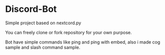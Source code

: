 # Discord-Bot
Simple project based on nextcord.py 

You can freely clone or fork repository for your own purpose.

Bot have simple commands like ping and ping with embed, also i made cog sample and slash command sample.

